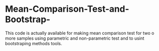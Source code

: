 # Mean-Comparison-Test-and-Bootstrap-
This code is actually available for making mean comparison test for two o more samples using parametric and non-parametric test and to usint bootstraping methods tools.
